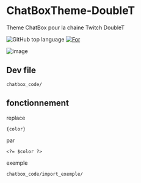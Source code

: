 # ChatBoxTheme-DoubleT
Theme ChatBox pour la chaine Twitch DoubleT

![GitHub top language](https://img.shields.io/github/languages/top/TheMaxium69/ChatBoxTheme-DoubleT)
[![For](https://img.shields.io/badge/For-DoubleT-red)](https://twitch.tv/doublet_creator)

![image](https://user-images.githubusercontent.com/63310746/200148779-5fa73bbe-2e42-4d05-ad7e-85296c20d503.png)

## Dev file

```
chatbox_code/
```
 
 
 ## fonctionnement
 
 replace
 ```
 {color}
 ```
par
```
<?= $color ?>
```

exemple 
```
chatbox_code/import_exemple/
```